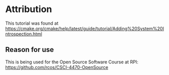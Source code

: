 # Attribution
This tutorial was found at https://cmake.org/cmake/help/latest/guide/tutorial/Adding%20System%20Introspection.html   
## Reason for use
This is being used for the Open Source Software Course at RPI: https://github.com/rcos/CSCI-4470-OpenSource